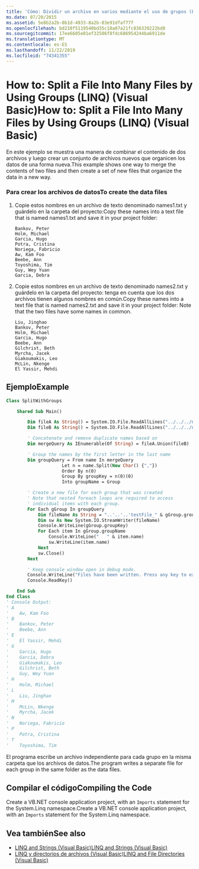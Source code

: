 ```yaml
---
title: 'Cómo: Dividir un archivo en varios mediante el uso de grupos (LINQ)'
ms.date: 07/20/2015
ms.assetid: 5e8b2a2b-0b1d-4933-8a2b-03e91dfaf77f
ms.openlocfilehash: bd210f5119540bd35c18a07a21fc836339222bd0
ms.sourcegitcommit: 17ee6605e01ef32506f8fdc686954244ba6911de
ms.translationtype: MT
ms.contentlocale: es-ES
ms.lasthandoff: 11/22/2019
ms.locfileid: "74341355"
---
```

# <a name="how-to-split-a-file-into-many-files-by-using-groups-linq-visual-basic"></a><span data-ttu-id="9b0cc-102">How to: Split a File Into Many Files by Using Groups (LINQ) (Visual Basic)</span><span class="sxs-lookup"><span data-stu-id="9b0cc-102">How to: Split a File Into Many Files by Using Groups (LINQ) (Visual Basic)</span></span>

<span data-ttu-id="9b0cc-103">En este ejemplo se muestra una manera de combinar el contenido de dos archivos y luego crear un conjunto de archivos nuevos que organicen los datos de una forma nueva.</span><span class="sxs-lookup"><span data-stu-id="9b0cc-103">This example shows one way to merge the contents of two files and then create a set of new files that organize the data in a new way.</span></span>

### <a name="to-create-the-data-files"></a><span data-ttu-id="9b0cc-104">Para crear los archivos de datos</span><span class="sxs-lookup"><span data-stu-id="9b0cc-104">To create the data files</span></span>

1. <span data-ttu-id="9b0cc-105">Copie estos nombres en un archivo de texto denominado names1.txt y guárdelo en la carpeta del proyecto:</span><span class="sxs-lookup"><span data-stu-id="9b0cc-105">Copy these names into a text file that is named names1.txt and save it in your project folder:</span></span>

    ```text
    Bankov, Peter
    Holm, Michael
    Garcia, Hugo
    Potra, Cristina
    Noriega, Fabricio
    Aw, Kam Foo
    Beebe, Ann
    Toyoshima, Tim
    Guy, Wey Yuan
    Garcia, Debra
    ```

2. <span data-ttu-id="9b0cc-106">Copie estos nombres en un archivo de texto denominado names2.txt y guárdelo en la carpeta del proyecto: tenga en cuenta que los dos archivos tienen algunos nombres en común.</span><span class="sxs-lookup"><span data-stu-id="9b0cc-106">Copy these names into a text file that is named names2.txt and save it in your project folder: Note that the two files have some names in common.</span></span>

    ```text
    Liu, Jinghao
    Bankov, Peter
    Holm, Michael
    Garcia, Hugo
    Beebe, Ann
    Gilchrist, Beth
    Myrcha, Jacek
    Giakoumakis, Leo
    McLin, Nkenge
    El Yassir, Mehdi
    ```

## <a name="example"></a><span data-ttu-id="9b0cc-107">Ejemplo</span><span class="sxs-lookup"><span data-stu-id="9b0cc-107">Example</span></span>

```vb
Class SplitWithGroups

    Shared Sub Main()

        Dim fileA As String() = System.IO.File.ReadAllLines("../../../names1.txt")
        Dim fileB As String() = System.IO.File.ReadAllLines("../../../names2.txt")

        ' Concatenate and remove duplicate names based on
        Dim mergeQuery As IEnumerable(Of String) = fileA.Union(fileB)

        ' Group the names by the first letter in the last name
        Dim groupQuery = From name In mergeQuery
                     Let n = name.Split(New Char() {","})
                     Order By n(0)
                     Group By groupKey = n(0)(0)
                     Into groupName = Group

        ' Create a new file for each group that was created
        ' Note that nested foreach loops are required to access
        ' individual items with each group.
        For Each gGroup In groupQuery
            Dim fileName As String = "..'..'..'testFile_" & gGroup.groupKey & ".txt"
            Dim sw As New System.IO.StreamWriter(fileName)
            Console.WriteLine(gGroup.groupKey)
            For Each item In gGroup.groupName
                Console.WriteLine("   " & item.name)
                sw.WriteLine(item.name)
            Next
            sw.Close()
        Next

        ' Keep console window open in debug mode.
        Console.WriteLine("Files have been written. Press any key to exit.")
        Console.ReadKey()

    End Sub
End Class
' Console Output:
' A
'    Aw, Kam Foo
' B
'    Bankov, Peter
'    Beebe, Ann
' E
'    El Yassir, Mehdi
' G
'    Garcia, Hugo
'    Garcia, Debra
'    Giakoumakis, Leo
'    Gilchrist, Beth
'    Guy, Wey Yuan
' H
'    Holm, Michael
' L
'    Liu, Jinghao
' M
'    McLin, Nkenge
'    Myrcha, Jacek
' N
'    Noriega, Fabricio
' P
'    Potra, Cristina
' T
'    Toyoshima, Tim
```

<span data-ttu-id="9b0cc-108">El programa escribe un archivo independiente para cada grupo en la misma carpeta que los archivos de datos.</span><span class="sxs-lookup"><span data-stu-id="9b0cc-108">The program writes a separate file for each group in the same folder as the data files.</span></span>

## <a name="compiling-the-code"></a><span data-ttu-id="9b0cc-109">Compilar el código</span><span class="sxs-lookup"><span data-stu-id="9b0cc-109">Compiling the Code</span></span>

<span data-ttu-id="9b0cc-110">Create a VB.NET console application project, with an `Imports` statement for the System.Linq namespace.</span><span class="sxs-lookup"><span data-stu-id="9b0cc-110">Create a VB.NET console application project, with an `Imports` statement for the System.Linq namespace.</span></span>

## <a name="see-also"></a><span data-ttu-id="9b0cc-111">Vea también</span><span class="sxs-lookup"><span data-stu-id="9b0cc-111">See also</span></span>

- [<span data-ttu-id="9b0cc-112">LINQ and Strings (Visual Basic)</span><span class="sxs-lookup"><span data-stu-id="9b0cc-112">LINQ and Strings (Visual Basic)</span></span>](../../../../visual-basic/programming-guide/concepts/linq/linq-and-strings.md)
- [<span data-ttu-id="9b0cc-113">LINQ y directorios de archivos (Visual Basic)</span><span class="sxs-lookup"><span data-stu-id="9b0cc-113">LINQ and File Directories (Visual Basic)</span></span>](../../../../visual-basic/programming-guide/concepts/linq/linq-and-file-directories.md)
